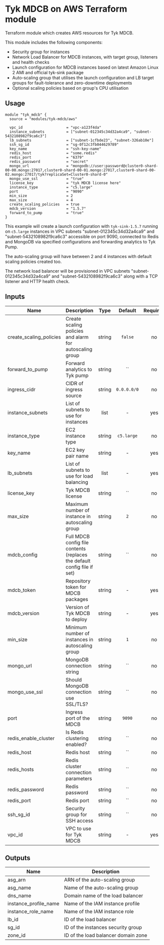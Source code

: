 # Tyk MDCB on AWS Terraform module

Terraform module which creates AWS resources for Tyk MDCB.

This module includes the following components:
 * Security group for instances
 * Network Load Balancer for MDCB instances, with target group, listeners and health checks
 * Launch configuration for MDCB instances based on latest Amazon Linux 2 AMI and official tyk-sink package
 * Auto-scaling group that utilises the launch configuration and LB target groups for fault-tolerance and zero-downtime deployments
 * Optional scaling policies based on group's CPU utilisation

## Usage

```hcl
module "tyk_mdcb" {
  source = "modules/tyk-mdcb/aws"

  vpc_id                    = "vpc-a123f4da"
  instance_subnets          = ["subnet-012345c34d32a4ca9", "subnet-5432108982f9ca6c3"]
  lb_subnets                = ["subnet-1cfbde23", "subnet-326ab10e"]
  ssh_sg_id                 = "sg-0f12c3fb044629789"
  key_name                  = "ssh-key-name"
  redis_host                = "some.redis"
  redis_port                = "6379"
  redis_password            = "secret"
  mongo_url                 = "mongodb://user:password@cluster0-shard-00-00.mongo:27017,cluster0-shard-00-01.mongo:27017,cluster0-shard-00-02.mongo:27017/tyk?replicaSet=Cluster0-shard-0"
  mongo_use_ssl             = "true"
  license_key               = "tyk MDCB license here"
  instance_type             = "c5.large"
  port                      = "9090"
  min_size                  = 2
  max_size                  = 4
  create_scaling_policies   = true
  mdcb_version              = "1.5.7"
  forward_to_pump           = "true"
}
```

This example will create a launch configuration with `tyk-sink-1.5.7` running on `c5.large`  instances in VPC subnets "subnet-012345c34d32a4ca9" and "subnet-5432108982f9ca6c3" accessible on port 9090, connected to Redis and MongoDB via specified configurations and forwarding analytics to Tyk Pump.

The auto-scaling group will have between 2 and 4 instances with default scaling policies created too.

The network load balancer will be provisioned in VPC subnets "subnet-012345c34d32a4ca9" and "subnet-5432108982f9ca6c3" along with a TCP listener and HTTP health check.

## Inputs

| Name | Description | Type | Default | Required |
|------|-------------|:----:|:-----:|:-----:|
| create\_scaling\_policies | Create scaling policies and alarm for autoscaling group | string | `false` | no |
| forward\_to\_pump | Forward analytics to Tyk pump | string | `` | no |
| ingress\_cidr | CIDR of ingress source | string | `0.0.0.0/0` | no |
| instance\_subnets | List of subnets to use for instances | list | - | yes |
| instance\_type | EC2 instance type | string | `c5.large` | no |
| key\_name | EC2 key pair name | string | - | yes |
| lb\_subnets | List of subnets to use for load balancing | list | - | yes |
| license\_key | Tyk MDCB license | string | `` | no |
| max\_size | Maximum number of instance in autoscaling group | string | `2` | no |
| mdcb\_config | Full MDCB config file contents (replaces the default config file if set) | string | `` | no |
| mdcb\_token | Repository token for MDCB packages | string | - | yes |
| mdcb\_version | Version of Tyk MDCB to deploy | string | - | yes |
| min\_size | Minimum number of instances in autoscaling group | string | `1` | no |
| mongo\_url | MongoDB connection string | string | `` | no |
| mongo\_use\_ssl | Should MongoDB connection use SSL/TLS? | string | `` | no |
| port | Ingress port of the MDCB | string | `9090` | no |
| redis\_enable\_cluster | Is Redis clustering enabled? | string | `` | no |
| redis\_host | Redis host | string | `` | no |
| redis\_hosts | Redis cluster connection parameters | string | `` | no |
| redis\_password | Redis password | string | `` | no |
| redis\_port | Redis port | string | `` | no |
| ssh\_sg\_id | Security group for SSH access | string | `` | no |
| vpc\_id | VPC to use for Tyk MDCB | string | - | yes |

## Outputs

| Name | Description |
|------|-------------|
| asg\_arn | ARN of the auto-scaling group |
| asg\_name | Name of the auto-scaling group |
| dns\_name | Domain name of the load balancer |
| instance\_profile\_name | Name of the IAM instance profile |
| instance\_role\_name | Name of the IAM instance role |
| lb\_id | ID of the load balancer |
| sg\_id | ID of the instances security group |
| zone\_id | ID of the load balancer domain zone |
